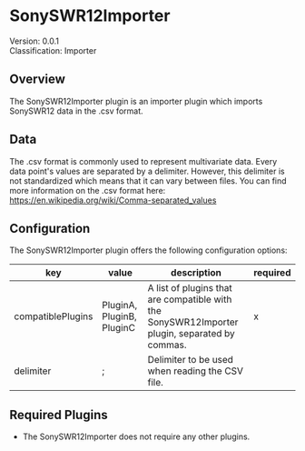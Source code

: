 # SonySWR12Importer
Version: 0.0.1  
Classification: Importer

Overview
-----
The SonySWR12Importer plugin is an importer plugin which imports SonySWR12 data in the .csv format.

Data
-----
The .csv format is commonly used to represent multivariate data. Every data point's values are separated by a delimiter. However, this delimiter is not standardized which means that it can vary between files. You can find more information on the .csv format here: https://en.wikipedia.org/wiki/Comma-separated_values

Configuration
-----
The SonySWR12Importer plugin offers the following configuration options:

| key  | value | description | required |
| ------------- | ------------- |  ------------- | ------------- |
| compatiblePlugins | PluginA, PluginB, PluginC | A list of plugins that are compatible with the SonySWR12Importer plugin, separated by commas. | x
| delimiter | ; | Delimiter to be used when reading the CSV file. | 

Required Plugins
-----
 - The SonySWR12Importer does not require any other plugins.